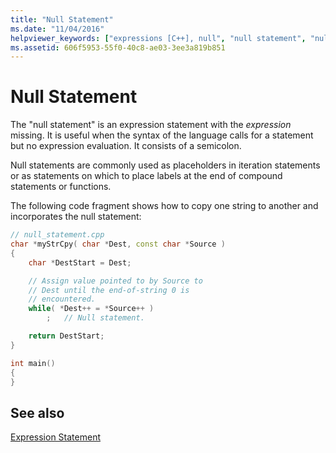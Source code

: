 ```yaml
---
title: "Null Statement"
ms.date: "11/04/2016"
helpviewer_keywords: ["expressions [C++], null", "null statement", "null values, expressions"]
ms.assetid: 606f5953-55f0-40c8-ae03-3ee3a819b851
---
```

# Null Statement

The "null statement" is an expression statement with the *expression* missing. It is useful when the syntax of the language calls for a statement but no expression evaluation. It consists of a semicolon.

Null statements are commonly used as placeholders in iteration statements or as statements on which to place labels at the end of compound statements or functions.

The following code fragment shows how to copy one string to another and incorporates the null statement:

```cpp
// null_statement.cpp
char *myStrCpy( char *Dest, const char *Source )
{
    char *DestStart = Dest;

    // Assign value pointed to by Source to
    // Dest until the end-of-string 0 is
    // encountered.
    while( *Dest++ = *Source++ )
        ;   // Null statement.

    return DestStart;
}

int main()
{
}
```

## See also

[Expression Statement](../cpp/expression-statement.md)
